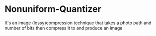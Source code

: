 # Nonuniform-Quantizer
It's an image (lossy)compression technique that takes a photo path and number of bits then compress it to and produce an image
